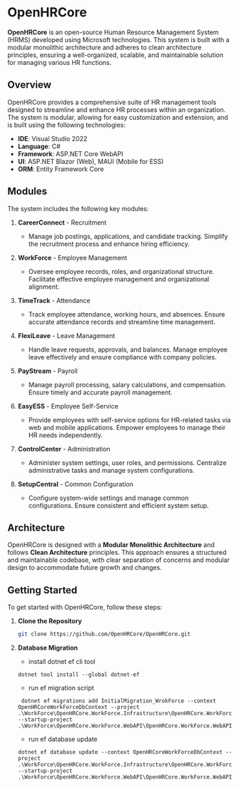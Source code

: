 # OpenHRCore

**OpenHRCore** is an open-source Human Resource Management System (HRMS) developed using Microsoft technologies. This system is built with a modular monolithic architecture and adheres to clean architecture principles, ensuring a well-organized, scalable, and maintainable solution for managing various HR functions.

## Overview

OpenHRCore provides a comprehensive suite of HR management tools designed to streamline and enhance HR processes within an organization. The system is modular, allowing for easy customization and extension, and is built using the following technologies:

- **IDE**: Visual Studio 2022
- **Language**: C#
- **Framework**: ASP.NET Core WebAPI
- **UI**: ASP.NET Blazor (Web), MAUI (Mobile for ESS)
- **ORM**: Entity Framework Core

## Modules

The system includes the following key modules:

1. **CareerConnect** - Recruitment
   - Manage job postings, applications, and candidate tracking. Simplify the recruitment process and enhance hiring efficiency.

2. **WorkForce** - Employee Management
   - Oversee employee records, roles, and organizational structure. Facilitate effective employee management and organizational alignment.

3. **TimeTrack** - Attendance
   - Track employee attendance, working hours, and absences. Ensure accurate attendance records and streamline time management.

4. **FlexiLeave** - Leave Management
   - Handle leave requests, approvals, and balances. Manage employee leave effectively and ensure compliance with company policies.

5. **PayStream** - Payroll
   - Manage payroll processing, salary calculations, and compensation. Ensure timely and accurate payroll management.

6. **EasyESS** - Employee Self-Service
   - Provide employees with self-service options for HR-related tasks via web and mobile applications. Empower employees to manage their HR needs independently.

7. **ControlCenter** - Administration
   - Administer system settings, user roles, and permissions. Centralize administrative tasks and manage system configurations.

8. **SetupCentral** - Common Configuration
   - Configure system-wide settings and manage common configurations. Ensure consistent and efficient system setup.

## Architecture

OpenHRCore is designed with a **Modular Monolithic Architecture** and follows **Clean Architecture** principles. This approach ensures a structured and maintainable codebase, with clear separation of concerns and modular design to accommodate future growth and changes.

## Getting Started

To get started with OpenHRCore, follow these steps:

1. **Clone the Repository**

   ```bash
   git clone https://github.com/OpenHRCore/OpenHRCore.git

2. **Database Migration**
   - install dotnet ef cli tool
   ```
   dotnet tool install --global dotnet-ef
   ```
   - run ef migration script
   ```
    dotnet ef migrations add InitialMigration_WrokForce --context OpenHRCoreWorkForceDbContext --project .\WorkForce\OpenHRCore.WorkForce.Infrastructure\OpenHRCore.WorkForce.Infrastructure.csproj --startup-project .\WorkForce\OpenHRCore.WorkForce.WebAPI\OpenHRCore.WorkForce.WebAPI.csproj
   ```
   - run ef database update
   ```
   dotnet ef database update --context OpenHRCoreWorkForceDbContext --project .\WorkForce\OpenHRCore.WorkForce.Infrastructure\OpenHRCore.WorkForce.Infrastructure.csproj --startup-project .\WorkForce\OpenHRCore.WorkForce.WebAPI\OpenHRCore.WorkForce.WebAPI.csproj
   ```
   
